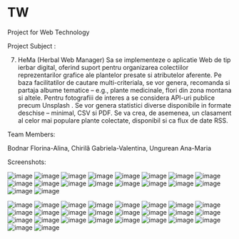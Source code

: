 # TW
Project for Web Technology 

Project Subject :

7. HeMa (Herbal Web Manager)
Sa se implementeze o aplicatie Web de tip ierbar digital, oferind suport pentru organizarea colectiilor reprezentarilor grafice ale plantelor presate si atributelor aferente. Pe baza facilitatilor de cautare multi-criteriala, se vor genera, recomanda si partaja albume tematice – e.g., plante medicinale, flori din zona montana si altele. Pentru fotografiii de interes a se considera API-uri publice precum Unsplash . Se vor genera statistici diverse disponibile in formate deschise – minimal, CSV si PDF. Se va crea, de asemenea, un clasament al celor mai populare plante colectate, disponibil si ca flux de date RSS.

Team Members:

Bodnar Florina-Alina, Chirilă Gabriela-Valentina, Ungurean Ana-Maria

Screenshots:

![image](https://user-images.githubusercontent.com/100145653/230801219-2a0a5732-3ee5-4090-9ef9-ab0d2e74de60.png)
![image](https://user-images.githubusercontent.com/100145653/230801232-ca6c3af6-b1ef-4099-a0e8-4e76705e1f42.png)
![image](https://user-images.githubusercontent.com/100145653/230801326-3c679520-ef0e-4cae-8881-2141ab43641d.png)
![image](https://user-images.githubusercontent.com/100145653/230801261-70a16171-5d35-4c31-8f5c-7ccbfa341a68.png)
![image](https://user-images.githubusercontent.com/100145653/230801343-3dde37a1-9ecf-432b-81eb-cfd6ac968d1b.png)
![image](https://user-images.githubusercontent.com/100145653/230801356-77331e5d-ea6d-436c-afa4-9916f8840ee6.png)
![image](https://user-images.githubusercontent.com/100145653/230801396-b5714ab2-b293-43aa-a38a-29704b838c86.png)
![image](https://user-images.githubusercontent.com/100145653/230801405-ad73a24e-3efe-419d-9434-e5b5609b188c.png)
![image](https://user-images.githubusercontent.com/100145653/230801414-2855c922-6d22-4128-b2c9-3ad39349c9ef.png)
![image](https://user-images.githubusercontent.com/100145653/230801433-cdc06358-5d2e-4ada-8581-f0968134aaee.png)
![image](https://user-images.githubusercontent.com/100145653/230801455-a4836afc-5618-4c19-8c00-ee4677a6faa5.png)
![image](https://user-images.githubusercontent.com/100145653/230801464-5c972b83-ef3a-4d0d-a17f-46df9b7af53c.png)
![image](https://user-images.githubusercontent.com/100145653/230801474-cae6f1f4-0214-4050-9afe-7b0d87d63a74.png)
![image](https://user-images.githubusercontent.com/100145653/230801480-bcb9a1d4-7192-4b98-a6c3-3d2e02a381c5.png)
![image](https://user-images.githubusercontent.com/100145653/230801498-e292244d-9a6d-4050-a913-289ae12c2799.png)
![image](https://user-images.githubusercontent.com/100145653/230801513-650a2b6d-3e1e-44fc-a52d-9db89cd0914c.png)
![image](https://user-images.githubusercontent.com/100145653/230801559-5e10efdf-aaad-4d2c-bc48-3ea00873cf9c.png)
![image](https://user-images.githubusercontent.com/100145653/230801571-a02fb31a-21c3-4306-8251-9956e1432014.png)


![image](https://github.com/anaungurean/TW/assets/100145889/c1e45173-1293-4cea-ac39-40763770a5ee)
![image](https://github.com/anaungurean/TW/assets/100145889/1faa0f5f-e14a-408a-9b6f-508f2f3537ad)
![image](https://github.com/anaungurean/TW/assets/100145889/c0c5825d-3eb9-4354-a769-32ed299854d4)
![image](https://github.com/anaungurean/TW/assets/100145889/9e7014d5-f2cf-46eb-8972-90b4936de9df)
![image](https://github.com/anaungurean/TW/assets/100145889/2b6f6228-41cc-40af-9d4d-258473812668)
![image](https://github.com/anaungurean/TW/assets/100145889/456b63c9-1fbb-492e-902f-86a6b034e59c)
![image](https://github.com/anaungurean/TW/assets/100145889/2abca3e0-ee14-4e57-8487-94fc935547c6)
![image](https://github.com/anaungurean/TW/assets/100145889/3311a3fb-3f39-4b30-acff-7a13ab89a019)
![image](https://github.com/anaungurean/TW/assets/100145889/585f27ad-74ee-4844-8f63-b4c4d97ae8ba)
![image](https://github.com/anaungurean/TW/assets/100145889/2ba9c1e0-efb5-4318-b2ca-2bbc4db0f8c9)
![image](https://github.com/anaungurean/TW/assets/100145889/3fae391d-5a7d-496d-ab99-4034b5c59d3c)
![image](https://github.com/anaungurean/TW/assets/100145889/f48a664e-3d49-469b-9821-8df19f20711d)
![image](https://github.com/anaungurean/TW/assets/100145889/b992a75d-964b-450d-85e9-1b2aefd23c2f)
![image](https://github.com/anaungurean/TW/assets/100145889/517e8000-6bbb-48d0-ad7b-516911b65b3c)
![image](https://github.com/anaungurean/TW/assets/100145889/5da39093-5e57-4e9d-bf0f-e8d81fdd3de8)
![image](https://github.com/anaungurean/TW/assets/100145889/884a2d63-9fa9-4512-a7e3-00911b3e5558)
![image](https://github.com/anaungurean/TW/assets/100145889/4169cbd3-a615-41ca-b6b0-6117b9e2ade0)
![image](https://github.com/anaungurean/TW/assets/100145889/493d51ff-79dd-443d-9600-a78801ce1faa)
![image](https://github.com/anaungurean/TW/assets/100145889/de446fb1-2957-47e6-8d76-85cdd68a35f9)
![image](https://github.com/anaungurean/TW/assets/100145889/47f38cb9-7aac-45c7-84b3-17ff9634c750)
![image](https://github.com/anaungurean/TW/assets/100145889/2b3bda46-1e15-43c4-846a-18146f1c1418)
![image](https://github.com/anaungurean/TW/assets/100145889/c4267b83-daaa-444a-800c-7b420b136f0e)
![image](https://github.com/anaungurean/TW/assets/100145889/b356dc3a-c901-4e38-a09f-e8f1760a7fc1)
![image](https://github.com/anaungurean/TW/assets/100145889/d85007b2-def5-4ed4-82d5-2adabef07ba4)
![image](https://github.com/anaungurean/TW/assets/100145889/c24e4f54-e4b4-46df-b5a4-8fbf9f761d5f)
![image](https://github.com/anaungurean/TW/assets/100145889/cb70e25b-bfd8-4a16-8cea-6411378f7507)






